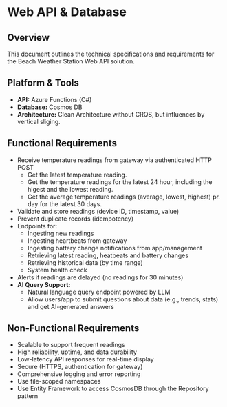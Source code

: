 # Web API & Database

## Overview

This document outlines the technical specifications and requirements for the Beach Weather Station Web API solution.

## Platform & Tools
- **API:** Azure Functions (C#)
- **Database:** Cosmos DB
- **Architecture:** Clean Architecture without CRQS, but influences by vertical sliging.

## Functional Requirements
- Receive temperature readings from gateway via authenticated HTTP POST
  - Get the latest temperature reading.
  - Get the temperature readings for the latest 24 hour, including the higest and the lowest reading.
  - Get the average temperature readings (average, lowest, highest) pr. day for the latest 30 days.
- Validate and store readings (device ID, timestamp, value)
- Prevent duplicate records (idempotency)
- Endpoints for:
  - Ingesting new readings
  - Ingesting heartbeats from gateway
  - Ingesting battery change notifications from app/management
  - Retrieving latest reading, heatbeats and battery changes
  - Retrieving historical data (by time range)
  - System health check
- Alerts if readings are delayed (no readings for 30 minutes)
- **AI Query Support:** 
  - Natural language query endpoint powered by LLM
  - Allow users/app to submit questions about data (e.g., trends, stats) and get AI-generated answers

## Non-Functional Requirements
- Scalable to support frequent readings
- High reliability, uptime, and data durability
- Low-latency API responses for real-time display
- Secure (HTTPS, authentication for gateway)
- Comprehensive logging and error reporting
- Use file-scoped namespaces
- Use Entity Framework to access CosmosDB through the Repository pattern